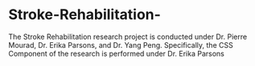 # Stroke-Rehabilitation-
The Stroke Rehabilitation research project is conducted under Dr. Pierre Mourad, Dr. Erika Parsons, and Dr. Yang Peng. Specifically, the CSS Component of the research is performed under Dr. Erika Parsons

